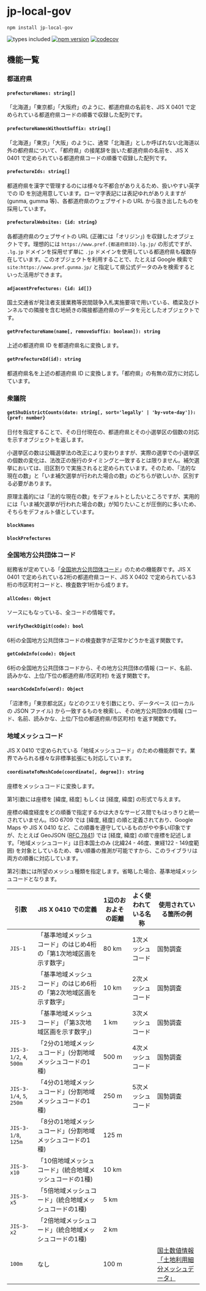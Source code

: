 # jp-local-gov

`npm install jp-local-gov`

![types included](https://badgen.net/npm/types/tslib)
[![npm version](https://badge.fury.io/js/jp-local-gov.svg)](https://badge.fury.io/js/jp-local-gov)
[![codecov](https://codecov.io/gh/hideo54/jp-local-gov/branch/main/graph/badge.svg?token=7oTGboRMqc)](https://codecov.io/gh/hideo54/jp-local-gov)

## 機能一覧

### 都道府県

#### `prefectureNames: string[]`

「北海道」「東京都」「大阪府」のように、都道府県の名前を、JIS X 0401 で定められている都道府県コードの順番で収録した配列です。

#### `prefectureNamesWithoutSuffix: string[]`

「北海道」「東京」「大阪」のように、通常「北海道」としか呼ばれない北海道以外の都府県について、「都府県」の接尾辞を抜いた都道府県の名前を、JIS X 0401 で定められている都道府県コードの順番で収録した配列です。

#### `prefectureIds: string[]`

都道府県を漢字で管理するのには様々な不都合がありえるため、扱いやすい英字での ID を別途用意しています。ローマ字表記には表記ゆれがありえますが (gunma, gumma 等)、各都道府県のウェブサイトの URL から抜き出したものを採用しています。

#### `prefecturalWebsites: {id: string}`

各都道府県のウェブサイトの URL (正確には「オリジン」) を収録したオブジェクトです。理想的には `https://www.pref.{都道府県ID}.lg.jp/` の形式ですが、 `.lg.jp` ドメインを採用せず単に `.jp` ドメインを使用している都道府県も複数存在しています。このオブジェクトを利用することで、たとえば Google 検索で `site:https://www.pref.gunma.jp/` と指定して県公式データのみを検索するといった活用ができます。

#### `adjacentPrefectures: {id: id[]}`

国土交通省が発注者支援業務等民間競争入札実施要項で用いている、橋梁及びトンネルでの隣接を含む地続きの隣接都道府県のデータを元としたオブジェクトです。

#### `getPrefectureName(name[, removeSuffix: boolean]): string`

上述の都道府県 ID を都道府県名に変換します。

#### `getPrefectureId(id): string`

都道府県名を上述の都道府県 ID に変換します。「都府県」の有無の双方に対応しています。

### 衆議院

#### `getShuDistrictCounts(date: string[, sort='legally' | 'by-vote-day']): {pref: number}`

日付を指定することで、その日付現在の、都道府県とその小選挙区の個数の対応を示すオブジェクトを返します。

小選挙区の数は公職選挙法の改正により変わりますが、実際の選挙での小選挙区の個数の変化は、法改正の施行のタイミングと一致するとは限りません。補欠選挙においては、旧区割りで実施されると定められています。そのため、「法的な現在の数」と「いま補欠選挙が行われた場合の数」のどちらが欲しいか、区別する必要があります。

原理主義的には「法的な現在の数」をデフォルトとしたいところですが、実用的には「いま補欠選挙が行われた場合の数」が知りたいことが圧倒的に多いため、そちらをデフォルト値としています。

#### `blockNames`

#### `blockPrefectures`

### 全国地方公共団体コード

総務省が定めている「[全国地方公共団体コード](https://www.soumu.go.jp/denshijiti/code.html)」のための機能群です。JIS X 0401 で定められている2桁の都道府県コード、JIS X 0402 で定められている3桁の市区町村コードと、検査数字1桁から成ります。

#### `allCodes: Object`

ソースにもなっている、全コードの情報です。

#### `verifyCheckDigit(code): bool`

6桁の全国地方公共団体コードの検査数字が正常かどうかを返す関数です。

#### `getCodeInfo(code): Object`

6桁の全国地方公共団体コードから、その地方公共団体の情報 (コード、名前、読みかな、上位/下位の都道府県/市区町村) を返す関数です。

#### `searchCodeInfo(word): Object`

「沼津市」「東京都北区」などのクエリを引数にとり、データベース (ローカルの JSON ファイル) から一致するものを検索し、その地方公共団体の情報 (コード、名前、読みかな、上位/下位の都道府県/市区町村) を返す関数です。

### 地域メッシュコード

JIS X 0410 で定められている「地域メッシュコード」のための機能群です。業界でみられる様々な非標準拡張にも対応しています。

#### `coordinateToMeshCode(coordinate[, degree]): string`

座標をメッシュコードに変換します。

第1引数には座標を [緯度, 経度] もしくは [経度, 緯度] の形式で与えます。

座標の緯度経度をどの順番で指定するかは大きなサービス間でもはっきりと統一されていません。ISO 6709 では [緯度, 経度] の順と定義されており、Google Maps や JIS X 0410 など、この順番を遵守しているものがやや多い印象ですが、たとえば GeoJSON ([RFC 7841](https://datatracker.ietf.org/doc/html/rfc7946)) では [経度, 緯度] の順で座標を記述します。「地域メッシュコード」は日本国土のみ (北緯24 - 46度、東経122 - 149度範囲) を対象としているため、幸い順番の推測が可能ですから、このライブラリは両方の順番に対応しています。

第2引数には所望のメッシュ種類を指定します。省略した場合、基準地域メッシュコードとなります。

| 引数 | JIS X 0410 での定義 | 1辺のおおよその距離 | よく使われている名称 | 使用されている箇所の例 |
| --- | --- | --- | --- | --- |
| `JIS-1` | 「基準地域メッシュコード」のはじめ4桁の「第1次地域区画を示す数字」 | 80 km | 1次メッシュコード | 国勢調査 |
| `JIS-2` | 「基準地域メッシュコード」のはじめ6桁の「第2次地域区画を示す数字」 | 10 km | 2次メッシュコード | 国勢調査 |
| `JIS-3` | 「基準地域メッシュコード」 (「第3次地域区画を示す数字」) | 1 km | 3次メッシュコード | 国勢調査 |
| `JIS-3-1/2`, `4`, `500m` | 「2分の1地域メッシュコード」(分割地域メッシュコードの1種) | 500 m | 4次メッシュコード | 国勢調査 |
| `JIS-3-1/4`, `5`, `250m` | 「4分の1地域メッシュコード」(分割地域メッシュコードの1種) | 250 m | 5次メッシュコード | 国勢調査 |
| `JIS-3-1/8`, `125m` | 「8分の1地域メッシュコード」(分割地域メッシュコードの1種) | 125 m | | |
| `JIS-3-x10` | 「10倍地域メッシュコード」(統合地域メッシュコードの1種) | 10 km | | |
| `JIS-3-x5` | 「5倍地域メッシュコード」(統合地域メッシュコードの1種) | 5 km | | |
| `JIS-3-x2` | 「2倍地域メッシュコード」(統合地域メッシュコードの1種) | 2 km | | |
| `100m` | なし | 100 m | | [国土数値情報「土地利用細分メッシュデータ」](https://nlftp.mlit.go.jp/ksj/gml/datalist/KsjTmplt-L03-b.html) |
